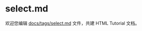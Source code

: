 select.md
===

欢迎您编辑 <a target="__blank" href="https://github.com/jaywcjlove/html-tutorial/blob/master/docs/tags/select.md">docs/tags/select.md</a> 文件，共建 HTML Tutorial 文档。